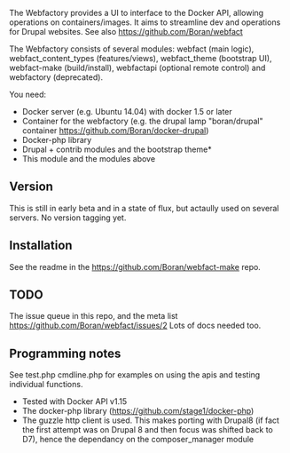 The Webfactory provides a UI to interface to the Docker API, allowing operations on containers/images. It aims to streamline dev and operations for Drupal websites. See also https://github.com/Boran/webfact

The Webfactory consists of several modules: webfact (main logic), webfact_content_types (features/views), webfact_theme (bootstrap UI), webfact-make (build/install), webfactapi (optional remote control) and webfactory (deprecated).

You need:
* Docker server (e.g. Ubuntu 14.04) with docker 1.5 or later
* Container for the webfactory (e.g. the drupal lamp "boran/drupal" container https://github.com/Boran/docker-drupal)
* Docker-php library 
* Drupal + contrib modules and the bootstrap theme* 
* This module and the modules above
  
Version
-------
This is still in early beta and in a state of flux, but actaully used on several servers. No version tagging yet.

Installation
----------------
See the readme in the https://github.com/Boran/webfact-make repo.


TODO
----
The issue queue in this repo, and the meta list https://github.com/Boran/webfact/issues/2
Lots of docs needed too.

Programming notes
-----------------
See test.php cmdline.php for examples on using the apis and testing individual functions.
* Tested with Docker API v1.15
* The docker-php library (https://github.com/stage1/docker-php) 
* The guzzle http client is used. This makes porting with Drupal8 (if fact the first attempt was on Drupal 8 and then focus was shifted back to D7), hence the dependancy on the composer_manager module


